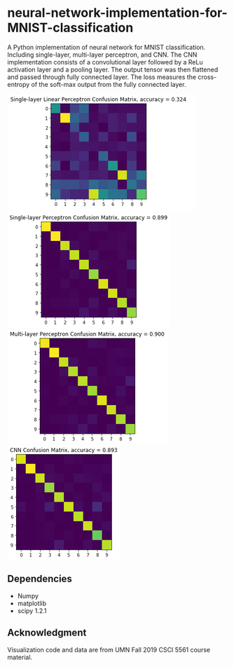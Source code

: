 # neural-network-implementation-for-MNIST-classification

A Python implementation of neural network for MNIST classification. Including single-layer, multi-layer perceptron, and CNN.
The CNN implementation consists of a convolutional layer followed by a ReLu activation layer and a pooling layer. The output tensor was then flattened and passed through fully connected layer. The loss measures the cross-entropy of the soft-max output from the fully connected layer. 

![slp_linear](/result/slp_linear.PNG)
![slp](/result/slp_per.PNG)
![mlp](/result/mlp.PNG)
![cnn](/result/cnn.PNG)

## Dependencies
* Numpy
* matplotlib
* scipy 1.2.1

## Acknowledgment
Visualization code and data are from UMN Fall 2019 CSCI 5561 course material.
